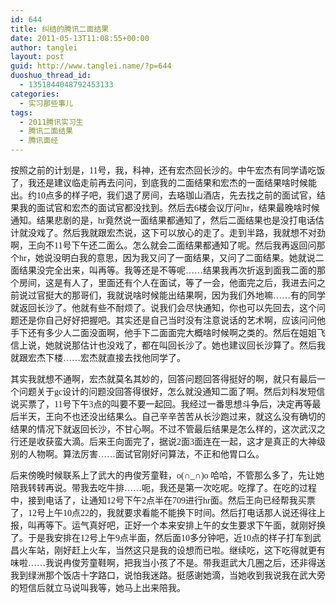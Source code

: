 ```yaml
---
id: 644
title: 纠结的腾讯二面结果
date: 2011-05-13T11:08:55+00:00
author: tanglei
layout: post
guid: http://www.tanglei.name/?p=644
duoshuo_thread_id:
  - 1351844048792453133
categories:
  - 实习那些事儿
tags:
  - 2011腾讯实习生
  - 腾讯二面结果
  - 腾讯面经
---
```

<div>
  按照之前的计划是，<span style="font-family: 'Times New Roman';">11</span><span style="font-family: 宋体;">号，我，科神，还有宏杰回长沙的。中午宏杰有同学请吃饭了，我还是建议临走前再去问问，到底我的二面结果和宏杰的一面结果啥时候能出。约</span><span style="font-family: 'Times New Roman';">10</span><span style="font-family: 宋体;">点多的样子吧，我们退了房间，去珞珈山酒店，先去找之前的面试官，结果我的面试官和宏杰的面试官都没找到。然后去</span><span style="font-family: 'Times New Roman';">6</span><span style="font-family: 宋体;">楼会议厅问</span><span style="font-family: 'Times New Roman';">hr</span><span style="font-family: 宋体;">，结果最晚啥时候通知。结果悲剧的是，</span><span style="font-family: 'Times New Roman';">hr</span><span style="font-family: 宋体;">竟然说一面结果都通知了，然后二面结果也是没打电话估计就没戏了。然后我就跟宏杰说，这下可以放心的走了。走到半路，我就想不对劲啊，王向不</span><span style="font-family: 'Times New Roman';">11</span><span style="font-family: 宋体;">号下午还二面么。怎么就会二面结果都通知了呢。然后我再返回问那个</span><span style="font-family: 'Times New Roman';">hr</span><span style="font-family: 宋体;">，她说没明白我的意思，因为我又问了一面结果，又问了二面结果。她就说二面结果没完全出来，叫再等。我等还是不等呢……结果我再次折返到面我二面的那个房间，这是有人了，里面还有个人在面试，等了一会，他面完之后，我进去问之前说过官挺大的那哥们，我就说啥时候能出结果啊，因为我们外地嘛……有的同学就返回长沙了。他就有些不耐烦了。说我们会尽快通知，你也可以先回去，这个问题还是你自己好好把握吧。其实还是自己当时没有注意说话的艺术啊，应该问问他手下还有多少人二面没面啊，他手下二面面完大概啥时候啊之类的。然后在姐姐飞信上说，她就说那估计也没戏了，都在叫回长沙了。她也建议回长沙算了。然后我就跟宏杰下楼……宏杰就直接去找他同学了。</span></p> 
  
  <p>
    其实我就想不通啊，宏杰就莫名其妙的，回答问题回答得挺好的啊，就只有最后一个问题关于<span style="font-family: 'Times New Roman';">gc</span><span style="font-family: 宋体;">设计的问题没回答得很好，怎么就没通知二面了啊。然后刘科发短信说买票了，</span><span style="font-family: 'Times New Roman';">11</span><span style="font-family: 宋体;">号下午</span><span style="font-family: 'Times New Roman';">3</span><span style="font-family: 宋体;">点的叫要不要一起回。我经过一番思想斗争后，决定再等最后半天，王向不也还没出结果么。自己辛辛苦苦从长沙跑过来，就这么没有确切的结果的情况下就返回长沙，不甘心啊。不过不管最后结果是怎么样的，这次武汉之行还是收获蛮大滴。后来王向面完了，据说</span><span style="font-family: 'Times New Roman';">2</span><span style="font-family: 宋体;">面</span><span style="font-family: 'Times New Roman';">3</span><span style="font-family: 宋体;">面连在一起，这才是真正的大神级别的人物啊。算法厉害……面试官刚好问算法，不正和他胃口么。</span>
  </p>
  
  <p>
    后来傍晚时候联系上了武大的冉俊芳童鞋，<span style="font-family: 'Times New Roman';">o(</span><span style="font-family: 宋体;">∩</span><span style="font-family: 'Times New Roman';">_</span><span style="font-family: 宋体;">∩</span><span style="font-family: 'Times New Roman';">)o </span><span style="font-family: 宋体;">哈哈，不管那么多了，先让她陪我转转再说。带我去吃牛排……呃，我还是第一次吃呢。吃撑了。在吃的过程中，接到电话了，让通知</span><span style="font-family: 'Times New Roman';">12</span><span style="font-family: 宋体;">号下午</span><span style="font-family: 'Times New Roman';">2</span><span style="font-family: 宋体;">点半在</span><span style="font-family: 'Times New Roman';">709</span><span style="font-family: 宋体;">进行</span><span style="font-family: 'Times New Roman';">hr</span><span style="font-family: 宋体;">面。然后王向已经帮我买票了，</span><span style="font-family: 'Times New Roman';">12</span><span style="font-family: 宋体;">号上午</span><span style="font-family: 'Times New Roman';">10</span><span style="font-family: 宋体;">点</span><span style="font-family: 'Times New Roman';">22</span><span style="font-family: 宋体;">的，我就要求看能不能换下时间。然后打电话那人说还得往上报，叫再等下。运气真好吧，正好一个本来安排上午的女生要求下午面，就刚好换了。于是我安排在</span><span style="font-family: 'Times New Roman';">12</span><span style="font-family: 宋体;">号上午</span><span style="font-family: 'Times New Roman';">9</span><span style="font-family: 宋体;">点半面，然后面</span><span style="font-family: 'Times New Roman';">10</span><span style="font-family: 宋体;">多分钟吧，近</span><span style="font-family: 'Times New Roman';">10</span><span style="font-family: 宋体;">点的样子打车到武昌火车站，刚好赶上火车，当然这只是我的设想而已啦。继续吃，这下吃得就更有味啦……我说冉俊芳童鞋啊，把我当小孩了不是。带我逛武大几圈之后，还非得送我到绿洲那个饭店十字路口，说怕我迷路。挺感谢她滴，当她收到我说我在武大旁的短信后就立马说叫我等，她马上出来陪我。</span>
  </p>
  
  <p>
    &nbsp;
  </p>
</div>

&nbsp;
